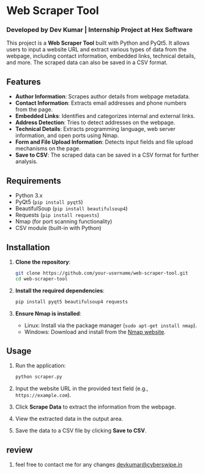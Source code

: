 # Web Scraper Tool

### Developed by Dev Kumar | Internship Project at Hex Software

This project is a **Web Scraper Tool** built with Python and PyQt5. It allows users to input a website URL and extract various types of data from the webpage, including contact information, embedded links, technical details, and more. The scraped data can also be saved in a CSV format.

## Features

- **Author Information**: Scrapes author details from webpage metadata.
- **Contact Information**: Extracts email addresses and phone numbers from the page.
- **Embedded Links**: Identifies and categorizes internal and external links.
- **Address Detection**: Tries to detect addresses on the webpage.
- **Technical Details**: Extracts programming language, web server information, and open ports using Nmap.
- **Form and File Upload Information**: Detects input fields and file upload mechanisms on the page.
- **Save to CSV**: The scraped data can be saved in a CSV format for further analysis.

## Requirements

- Python 3.x
- PyQt5 (`pip install pyqt5`)
- BeautifulSoup (`pip install beautifulsoup4`)
- Requests (`pip install requests`)
- Nmap (for port scanning functionality)
- CSV module (built-in with Python)

## Installation

1. **Clone the repository**:
    ```bash
    git clone https://github.com/your-username/web-scraper-tool.git
    cd web-scraper-tool
    ```

2. **Install the required dependencies**:
    ```bash
    pip install pyqt5 beautifulsoup4 requests
    ```

3. **Ensure Nmap is installed**:
    - Linux: Install via the package manager (`sudo apt-get install nmap`).
    - Windows: Download and install from the [Nmap website](https://nmap.org/download.html).

## Usage

1. Run the application:
    ```bash
    python scraper.py
    ```

2. Input the website URL in the provided text field (e.g., `https://example.com`).

3. Click **Scrape Data** to extract the information from the webpage.

4. View the extracted data in the output area.

5. Save the data to a CSV file by clicking **Save to CSV**.

## review
1. feel free to contact me for any changes 
devkumar@cyberswipe.in
